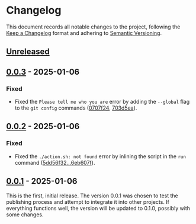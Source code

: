 # Changelog

This document records all notable changes to the project, following the [Keep a Changelog] format and adhering to [Semantic Versioning].

## [Unreleased]

## [0.0.3] - 2025-01-06

### Fixed

- Fixed the `Please tell me who you are` error by adding the `--global` flag to the `git config` commands ([0707f24], [703d5ea]).

## [0.0.2] - 2025-01-06

### Fixed

- Fixed the `./action.sh: not found` error by inlining the script in the `run` command ([5dd56f32...6eb607f]).

## [0.0.1] - 2025-01-06

This is the first, initial release. The version 0.0.1 was chosen to test the publishing process and attempt to integrate it into other projects. If everything functions well, the version will be updated to 0.1.0, possibly with some changes.

<!-- Footnotes -->

[Unreleased]: https://github.com/vanyauhalin/action-gh-bot/compare/v0.0.3...HEAD/
[0.0.3]: https://github.com/vanyauhalin/action-gh-bot/releases/tag/v0.0.3/
[0.0.2]: https://github.com/vanyauhalin/action-gh-bot/releases/tag/v0.0.2/
[0.0.1]: https://github.com/vanyauhalin/action-gh-bot/releases/tag/v0.0.1/

[703d5ea]: https://github.com/vanyauhalin/action-gh-bot/commit/703d5eaeb0bb3e0267e48760fc97d302b8499fb8/
[0707f24]: https://github.com/vanyauhalin/action-gh-bot/commit/0707f2459440076aa2fcf70e68267522538683f3/
[5dd56f32...6eb607f]: https://github.com/vanyauhalin/action-gh-bot/compare/5dd56f326f7da3966dc295d81e6949536b755c55...6eb607fd9cbd05a67016095a273b7f50c24573ca/

[Keep a Changelog]: https://keepachangelog.com/en/1.1.0/
[Semantic Versioning]: https://semver.org/spec/v2.0.0.html
